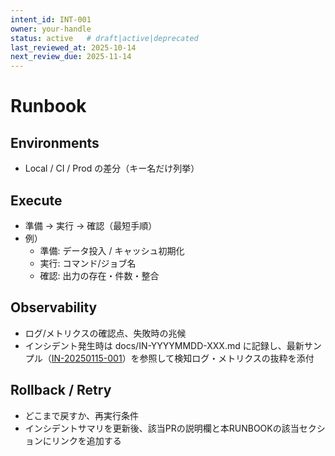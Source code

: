 ```yaml
---
intent_id: INT-001
owner: your-handle
status: active   # draft|active|deprecated
last_reviewed_at: 2025-10-14
next_review_due: 2025-11-14
---
```


# Runbook

## Environments

- Local / CI / Prod の差分（キー名だけ列挙）

## Execute

- 準備 → 実行 → 確認（最短手順）
- 例）
  - 準備: データ投入 / キャッシュ初期化
  - 実行: コマンド/ジョブ名
  - 確認: 出力の存在・件数・整合

## Observability

- ログ/メトリクスの確認点、失敗時の兆候
- インシデント発生時は docs/IN-YYYYMMDD-XXX.md に記録し、最新サンプル（[IN-20250115-001](docs/IN-20250115-001.md)）を参照して検知ログ・メトリクスの抜粋を添付

## Rollback / Retry

- どこまで戻すか、再実行条件
- インシデントサマリを更新後、該当PRの説明欄と本RUNBOOKの該当セクションにリンクを追加する
